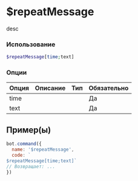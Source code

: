 # $repeatMessage
desc
### Использование
```php
$repeatMessage[time;text]
```

### Опции

| Опция | Описание | Тип | Обязательно |
|--------|-------------|------|----------|
| time |  |  | Да | 
| text |  |  | Да | 
## Пример(ы)

```javascript
bot.command({
  name: '$repeatMessage',
  code: `
$repeatMessage[time;text]`
// Возвращает: ...
})
```